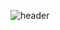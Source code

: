 ![header](https://capsule-render.vercel.app/api?type=venom&color=auto&height=300&section=header&text=Hello,%20I'm%20Yoonseok&fontSize=50)

